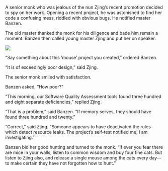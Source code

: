 A senior monk who was jealous of the nun Zjing’s recent promotion decided to spy on her work.  Opening a recent project, he was astonished to find her code a confusing mess, riddled with obvious bugs. He notified master Banzen.

The old master thanked the monk for his diligence and bade him remain a moment.  Banzen then called young master Zjing and put her on speaker.

![](/pages/case-182/mouse.jpg)

“Say something about this ‘mouse’ project you created,” ordered Banzen.

“It is of exceedingly poor design,” said Zjing.

The senior monk smiled with satisfaction.

Banzen asked, “How poor?”

“This morning, our Software Quality Assessment tools found three hundred and eight separate deficiencies,” replied Zjing.

“That is a problem,” said Banzen.  “If memory serves, they should have found three hundred and twenty.”

“Correct,” said Zjing.  “Someone appears to have deactivated the rules which detect resource leaks.  The project’s self-test notified me; I am investigating.”

Banzen bid her good hunting and turned to the monk.  “If ever you fear there are mice in your walls, listen to common wisdom and buy four fine cats.  But listen to Zjing also, and release a single mouse among the cats every day—to make certain they have not forgotten how to hunt.” 
